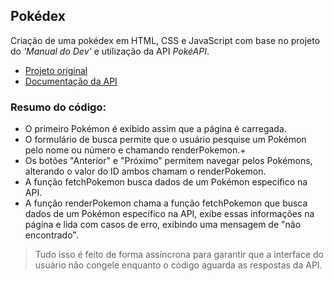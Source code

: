 ## Pokédex

Criação de uma pokédex em HTML, CSS e JavaScript com base no projeto do *'Manual do Dev'* e utilização da API *PokéAPI*.

- [Projeto original](https://youtu.be/SjtdH3dWLa8?si=RHGsV_7ANYv316j5)
- [Documentação da API](https://pokeapi.co/)

### Resumo do código:

+ O primeiro Pokémon é exibido assim que a página é carregada.
+ O formulário de busca permite que o usuário pesquise um Pokémon pelo nome ou número e chamando renderPokemon.+
+ Os botões "Anterior" e "Próximo" permitem navegar pelos Pokémons, alterando o valor do ID ambos chamam o renderPokemon.
+ A função fetchPokemon busca dados de um Pokémon específico na API.
+ A função renderPokemon chama a função fetchPokemon que busca dados de um Pokémon específico na API, exibe essas informações na página e lida com casos de erro, exibindo uma mensagem de "não encontrado".

> Tudo isso é feito de forma assíncrona para garantir que a interface do usuário não congele enquanto o código aguarda as respostas da API.
